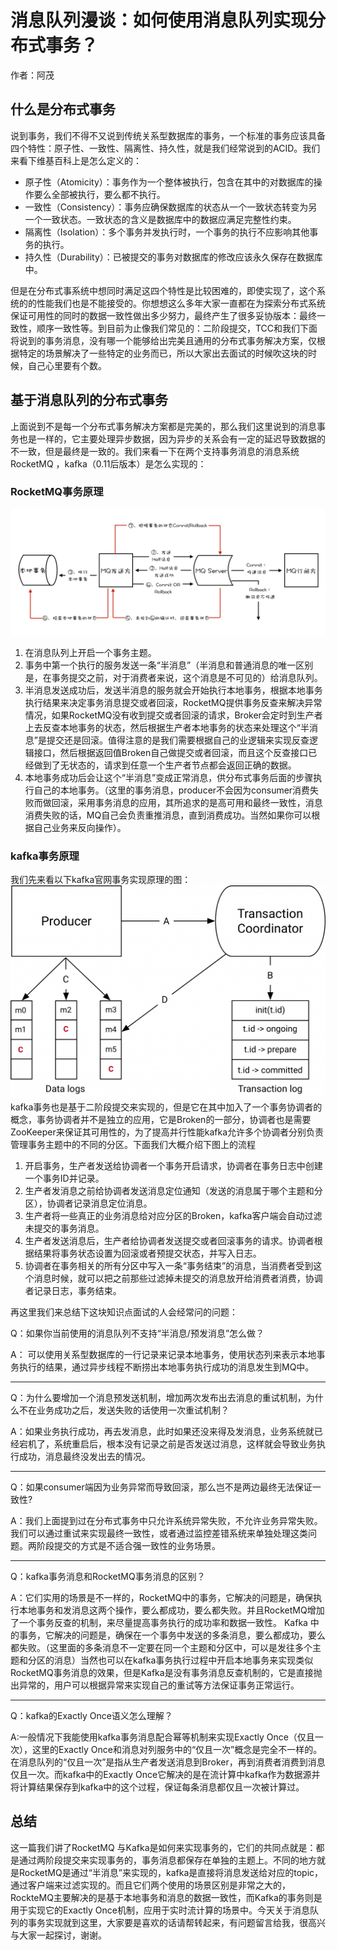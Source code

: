 # 消息队列漫谈：如何使用消息队列实现分布式事务？
作者：阿茂

## 什么是分布式事务
说到事务，我们不得不又说到传统关系型数据库的事务，一个标准的事务应该具备四个特性：原子性、一致性、隔离性、持久性，就是我们经常说到的ACID。我们来看下维基百科上是怎么定义的：
- 原子性（Atomicity）：事务作为一个整体被执行，包含在其中的对数据库的操作要么全部被执行，要么都不执行。
- 一致性（Consistency）：事务应确保数据库的状态从一个一致状态转变为另一个一致状态。一致状态的含义是数据库中的数据应满足完整性约束。
- 隔离性（Isolation）：多个事务并发执行时，一个事务的执行不应影响其他事务的执行。
- 持久性（Durability）：已被提交的事务对数据库的修改应该永久保存在数据库中。

但是在分布式事系统中想同时满足这四个特性是比较困难的，即使实现了，这个系统的的性能我们也是不能接受的。你想想这么多年大家一直都在为探索分布式系统保证可用性的同时的数据一致性做出多少努力，最终产生了很多妥协版本：最终一致性，顺序一致性等。到目前为止像我们常见的：二阶段提交，TCC和我们下面将说到的事务消息，没有哪一个能够给出完美且通用的分布式事务解决方案，仅根据特定的场景解决了一些特定的业务而已，所以大家出去面试的时候吹这块的时候，自己心里要有个数。

## 基于消息队列的分布式事务
上面说到不是每一个分布式事务解决方案都是完美的，那么我们这里说到的消息事务也是一样的，它主要处理异步数据，因为异步的关系会有一定的延迟导致数据的不一致，但是最终是一致的。我们来看一下在两个支持事务消息的消息系统RocketMQ ，kafka（0.11后版本）是怎么实现的：
### RocketMQ事务原理
![](../resource/事务消息.jpg)
1. 在消息队列上开启一个事务主题。
2. 事务中第一个执行的服务发送一条“半消息”（半消息和普通消息的唯一区别是，在事务提交之前，对于消费者来说，这个消息是不可见的）给消息队列。
3. 半消息发送成功后，发送半消息的服务就会开始执行本地事务，根据本地事务执行结果来决定事务消息提交或者回滚，RocketMQ提供事务反查来解决异常情况，如果RocketMQ没有收到提交或者回滚的请求，Broker会定时到生产者上去反查本地事务的状态，然后根据生产者本地事务的状态来处理这个“半消息”是提交还是回滚。值得注意的是我们需要根据自己的业逻辑来实现反查逻辑接口，然后根据返回值Broken自己做提交或者回滚，而且这个反查接口已经做到了无状态的，请求到任意一个生产者节点都会返回正确的数据。
4. 本地事务成功后会让这个“半消息”变成正常消息，供分布式事务后面的步骤执行自己的本地事务。（这里的事务消息，producer不会因为consumer消费失败而做回滚，采用事务消息的应用，其所追求的是高可用和最终一致性，消息消费失败的话，MQ自己会负责重推消息，直到消费成功。当然如果你可以根据自己业务来反向操作）。
### kafka事务原理
我们先来看以下kafka官网事务实现原理的图：
![](../resource/kafka事务.png)
kafka事务也是基于二阶段提交来实现的，但是它在其中加入了一个事务协调者的概念，事务协调者并不是独立的应用，它是Broken的一部分，协调者也是需要ZooKeeper来保证其可用性的，为了提高并行性能kafka允许多个协调者分别负责管理事务主题中的不同的分区。下面我们大概介绍下图上的流程
1. 开启事务，生产者发送给协调者一个事务开启请求，协调者在事务日志中创建一个事务ID并记录。
2. 生产者发消息之前给协调者发送消息定位通知（发送的消息属于哪个主题和分区），协调者记录消息定位消息。
3. 生产者将一些真正的业务消息给对应分区的Broken，kafka客户端会自动过滤未提交的事务消息。
4. 生产者发送消息后，生产者给协调者发送提交或者回滚事务的请求。协调者根据结果将事务状态设置为回滚或者预提交状态，并写入日志。
5. 协调者在事务相关的所有分区中写入一条“事务结束”的消息，当消费者受到这个消息时候，就可以把之前那些过滤掉未提交的消息放开给消费者消费，协调者记录日志，事务结束。

再这里我们来总结下这块知识点面试的人会经常问的问题：

Q：如果你当前使用的消息队列不支持“半消息/预发消息”怎么做？

A： 可以使用关系型数据库的一行记录来记录本地事务，使用状态列来表示本地事务执行的结果，通过异步线程不断捞出本地事务执行成功的消息发生到MQ中。

---
Q：为什么要增加一个消息预发送机制，增加两次发布出去消息的重试机制，为什么不在业务成功之后，发送失败的话使用一次重试机制？

A：如果业务执行成功，再去发消息，此时如果还没来得及发消息，业务系统就已经宕机了，系统重启后，根本没有记录之前是否发送过消息，这样就会导致业务执行成功，消息最终没发出去的情况。

---

Q：如果consumer端因为业务异常而导致回滚，那么岂不是两边最终无法保证一致性?

A：我们上面提到过在分布式事务中只允许系统异常失败，不允许业务异常失败。我们可以通过重试来实现最终一致性，或者通过监控差错系统来单独处理这类问题。两阶段提交的方式是不适合强一致性的业务场景。

---
Q：kafka事务消息和RocketMQ事务消息的区别？

A：它们实用的场景是不一样的，RocketMQ中的事务，它解决的问题是，确保执行本地事务和发消息这两个操作，要么都成功，要么都失败。并且RocketMQ增加了一个事务反查的机制，来尽量提高事务执行的成功率和数据一致性。 Kafka 中的事务，它解决的问题是，确保在一个事务中发送的多条消息，要么都成功，要么都失败。（这里面的多条消息不一定要在同一个主题和分区中，可以是发往多个主题和分区的消息）当然也可以在kafka事务执行过程中开启本地事务来实现类似RocketMQ事务消息的效果，但是Kafka是没有事务消息反查机制的，它是直接抛出异常的，用户可以根据异常来实现自己的重试等方法保证事务正常运行。

---
Q：kafka的Exactly Once语义怎么理解？

A:一般情况下我能使用kafka事务消息配合幂等机制来实现Exactly Once（仅且一次），这里的Exactly Once和消息对列服务中的“仅且一次”概念是完全不一样的。在消息队列的“仅且一次”是指从生产者发送消息到Broker，再到消费者消费到消息仅且一次。而kafka中的Exactly Once它解决的是在流计算中kafka作为数据源并将计算结果保存到kafka中的这个过程，保证每条消息都仅且一次被计算过。

## 总结
这一篇我们讲了RocketMQ 与Kafka是如何来实现事务的，它们的共同点就是：都是通过两阶段提交来实现事务的，事务消息都保存在单独的主题上。不同的地方就是RocketMQ是通过“半消息”来实现的，kafka是直接将消息发送给对应的topic，通过客户端来过滤实现的。而且它们两个使用的场景区别是非常之大的，RockteMQ主要解决的是基于本地事务和消息的数据一致性，而Kafka的事务则是用于实现它的Exactly Once机制，应用于实时流计算的场景中。今天关于消息队列的事务实现就到这里，大家要是喜欢的话请帮转起来，有问题留言给我，很高兴与大家一起探讨，谢谢。


    

